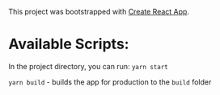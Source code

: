 This project was bootstrapped with [Create React App](https://github.com/facebook/create-react-app).

# Available Scripts:

In the project directory, you can run: `yarn start`

`yarn build` - builds the app for production to the `build` folder

